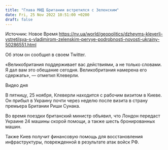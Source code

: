 ```yaml
---
title: "Глава МИД Британии встретился с Зеленским"
date: Fri, 25 Nov 2022 10:51:00 +0200
draft: false
---
```

Источник: Новое Время https://nv.ua/world/geopolitics/dzheyms-kleverli-vstretilsya-s-vladimirom-zelenskim-pervye-podrobnosti-novosti-ukrainy-50286551.html


 Об этом он сообщил в своем Twitter.

«Великобритания поддерживает вас действиями, а не только словами. Я дал вам это обещание сегодня. Великобритания намерена его сдержать», — отметил Клеверли.

 Видео дня   

В пятницу, 25 ноября, Клеверли находится с рабочим визитом в Киеве. Он прибыл в Украину почти через неделю после визита в страну премьера Британии Риши Сунака.

Во время поездки британский министр объявил, что Лондон передаст Украине 24 машины скорой помощи, а также шесть бронированных машин.

Также Киев получит финансовую помощь для восстановления инфраструктуры, поврежденной в результате атак войск РФ.
